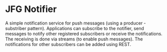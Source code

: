 # JFG Notifier

A simple notification service for push messages (using a producer - substriber pattern). Applications can subscribe to the notifier, send messages to notify other registered subscribers or receive the notifications. The receiving 
is done via streams (to enable push messages). The notifications for other subscribers can be added using REST.
